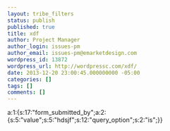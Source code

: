 ```yaml
---
layout: tribe_filters
status: publish
published: true
title: xdf
author: Project Manager
author_login: issues-pm
author_email: issues-pm@emarketdesign.com
wordpress_id: 13872
wordpress_url: http://wordpressc.com/xdf/
date: 2013-12-20 23:00:45.000000000 -05:00
categories: []
tags: []
comments: []
---
```

a:1:{s:17:"form_submitted_by";a:2:{s:5:"value";s:5:"hdsjf";s:12:"query_option";s:2:"is";}}
